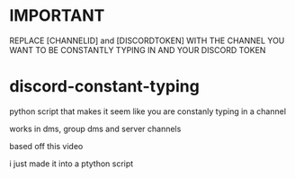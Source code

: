 # IMPORTANT
REPLACE [CHANNELID] and [DISCORDTOKEN] WITH THE CHANNEL YOU WANT TO BE CONSTANTLY TYPING IN AND YOUR DISCORD TOKEN
# discord-constant-typing
python script that makes it seem like you are constanly typing in a channel

works in dms, group dms and server channels

based off this video

i just made it into a ptython script
